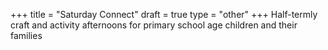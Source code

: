 +++
title = "Saturday Connect"
draft = true
type = "other"
+++
Half-termly craft and activity afternoons for primary school age children and their families
